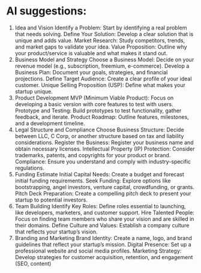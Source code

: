 # AI suggestions: 

1. Idea and Vision
Identify a Problem: Start by identifying a real problem that needs solving.
Define Your Solution: Develop a clear solution that is unique and adds value.
Market Research: Study competitors, trends, and market gaps to validate your idea.
Value Proposition: Outline why your product/service is valuable and what makes it stand out.
2. Business Model and Strategy
Choose a Business Model: Decide on your revenue model (e.g., subscription, freemium, e-commerce).
Develop a Business Plan: Document your goals, strategies, and financial projections.
Define Target Audience: Create a clear profile of your ideal customer.
Unique Selling Proposition (USP): Define what makes your startup unique.
3. Product Development
MVP (Minimum Viable Product): Focus on developing a basic version with core features to test with users.
Prototype and Testing: Build prototypes to test functionality, gather feedback, and iterate.
Product Roadmap: Outline features, milestones, and a development timeline.
4. Legal Structure and Compliance
Choose Business Structure: Decide between LLC, C Corp, or another structure based on tax and liability considerations.
Register the Business: Register your business name and obtain necessary licenses.
Intellectual Property (IP) Protection: Consider trademarks, patents, and copyrights for your product or brand.
Compliance: Ensure you understand and comply with industry-specific regulations.
5. Funding
Estimate Initial Capital Needs: Create a budget and forecast initial funding requirements.
Seek Funding: Explore options like bootstrapping, angel investors, venture capital, crowdfunding, or grants.
Pitch Deck Preparation: Create a compelling pitch deck to present your startup to potential investors.
6. Team Building
Identify Key Roles: Define roles essential to launching, like developers, marketers, and customer support.
Hire Talented People: Focus on finding team members who share your vision and are skilled in their domains.
Define Culture and Values: Establish a company culture that reflects your startup’s vision.
7. Branding and Marketing
Brand Identity: Create a name, logo, and brand guidelines that reflect your startup’s mission.
Digital Presence: Set up a professional website and social media profiles.
Marketing Strategy: Develop strategies for customer acquisition, retention, and engagement (SEO, content) 
